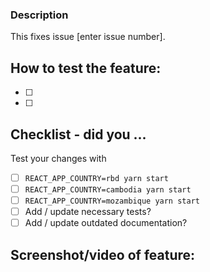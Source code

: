 ### Description

This fixes issue [enter issue number].

<!-- what this does -->

## How to test the feature:

- [ ]
- [ ]

## Checklist - did you ...

<!-- If any of the following items aren't relevant to your contribution,
     please still tick them so we know you've gone through the checklist. -->

Test your changes with

- [ ] `REACT_APP_COUNTRY=rbd yarn start`
- [ ] `REACT_APP_COUNTRY=cambodia yarn start`
- [ ] `REACT_APP_COUNTRY=mozambique yarn start`
- [ ] Add / update necessary tests?
- [ ] Add / update outdated documentation?

## Screenshot/video of feature:
